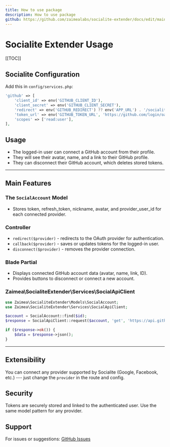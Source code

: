 ```yaml
---
title: How to use package
description: How to use package
github: https://github.com/zaimealabs/socialite-extender/docs/edit/main/
---
```


# Socialite Extender Usage

[[TOC]]

## Socialite Configuration

Add this in `config/services.php`:

``` php
'github' => [
    'client_id' => env('GITHUB_CLIENT_ID'),
    'client_secret' => env('GITHUB_CLIENT_SECRET'),
    'redirect' => env('GITHUB_REDIRECT') ?? env('APP_URL') . '/socialite-extender/callback/github',
    'token_url' => env('GITHUB_TOKEN_URL', 'https://github.com/login/oauth/access_token'),
    'scopes' => ['read:user'],
],
```

## Usage

-   The logged-in user can connect a GitHub account from their profile.
-   They will see their avatar, name, and a link to their GitHub profile.
-   They can disconnect their GitHub account, which deletes stored tokens.

------------------------------------------------------------------------

## Main Features

### The `SocialAccount` Model

-   Stores token, refresh_token, nickname, avatar, and provider_user_id for each connected provider.

### Controller

-   `redirect($provider)` - redirects to the OAuth provider for authentication.
-   `callback($provider)` - saves or updates tokens for the logged-in user.
-   `disconnect($provider)` - removes the provider connection.

### Blade Partial

-   Displays connected GitHub account data (avatar, name, link, ID).
-   Provides buttons to disconnect or connect a new account.

### Zaimea\SocialiteExtender\Services\SocialApiClient

```php 
use Zaimea\SocialiteExtender\Models\SocialAccount;
use Zaimea\SocialiteExtender\Services\SocialApiClient;

$account = SocialAccount::find($id);
$response = SocialApiClient::request($account, 'get', 'https://api.github.com/user');

if ($response->ok()) {
    $data = $response->json();
}
```

------------------------------------------------------------------------

## Extensibility

You can connect any provider supported by Socialite (Google, Facebook, etc.) --- just change the `provider` in the route and config.

## Security

Tokens are securely stored and linked to the authenticated user. Use the same model pattern for any provider.

## Support

For issues or suggestions: [GitHub Issues](https://github.com/zaimealabs/socialite-extender/issues)
